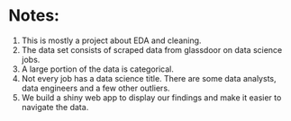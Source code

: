 # Notes:
1. This is mostly a project about EDA and cleaning.
2. The data set consists of scraped data from glassdoor on data science jobs.
3. A large portion of the data is categorical.
4. Not every job has a data science title. There are some data analysts, data engineers and a few other outliers. 
5. We build a shiny web app to display our findings and make it easier to navigate the data.
